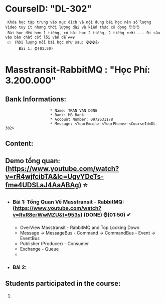 # CourseID: "DL-302" 
     Khóa học tập trung vào mục đích và nội dung bài học nên số lượng Video tuy ít nhưng thời lượng dài và kiến thức cô đọng 👌👌👌
     Bài học đều hơn 1 tiếng, có bài học 2 tiếng, 2 tiếng rưỡi ... Đi sâu vào bản chất cốt lõi vấn đề 💕💕💕
     👉 Thời lượng mỗi bài học như sau: ⌚⌚⌚👍
          Bài 1: ⌚(01:50)
# Masstransit-RabbitMQ : "Học Phí: 3.200.000"
  ## Bank Informations:  
                        * Name: TRAN VAN DONG 
                        * Bank: MB Bank
                        * Account Number: 0972631178
                        * Message: <YourEmail>-<YourPhone>-<CourseId=DL-302>

## Content:
## <b>Demo tổng quan:</b> (https://www.youtube.com/watch?v=rR4wjfcibTA&lc=UgyYDeTs-fme4UDSLaJ4AaABAg) ⭐
    
- ### Bài 1: Tổng Quan Về Masstransit - RabbitMQ: (https://www.youtube.com/watch?v=RvR8erWwMZU&t=953s) (DONE) ⌚(01:50) ✔
  + OverView Masstransit - RabbitMQ and Top Looking Down
  + Message -> MessageBus - Command -> CommandBus - Event -> EventBus
  + Publisher (Producer) - Consumer
  + Exchange - Queue
  + 
- ### Bài 2:

## Students participated in the course:
  1. 
